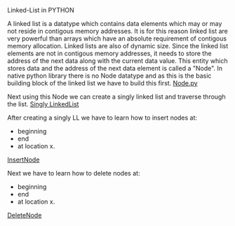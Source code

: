 Linked-List in PYTHON

A linked list is a datatype which contains data elements which may or may not reside in contigous memory addresses. It is for this reason linked list are very powerful than arrays which have an absolute requirement of contigous memory allocation. Linked lists are also of dynamic size.
Since the linked list elements are not in contigous memory addresses, it needs to store the address of the next data along with the current data value. This entity which stores data and the address of the next data element is called a  "Node".
In native python library there is no Node datatype and as this is the basic building block of the linked list we have to build this first.
[Node.py](https://github.com/sandeep-skb/Data-Structures/blob/master/Python/Linked-list/create_node.py)

Next using this Node we can create a singly linked list and traverse through the list.
[Singly LinkedList](https://github.com/sandeep-skb/Data-Structures/blob/master/Python/Linked-list/singly_linked_list.py)

After creating a singly LL we have to learn how to insert nodes at:
* beginning
* end
* at location x.

[InsertNode](https://github.com/sandeep-skb/Data-Structures/blob/master/Python/Linked-list/insert_node.py)

Next we have to learn how to delete nodes at:
* beginning
* end
* at location x.

[DeleteNode](https://github.com/sandeep-skb/Data-Structures/blob/master/Python/Linked-list/delete_node.py)
